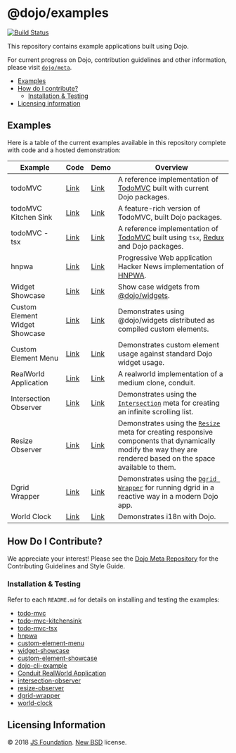 # @dojo/examples

[![Build Status](https://travis-ci.org/dojo/examples.svg?branch=master)](https://travis-ci.org/dojo/examples)

This repository contains example applications built using Dojo.

For current progress on Dojo, contribution guidelines and other information, please visit [`dojo/meta`](https://github.com/dojo/meta).

- [Examples](#examples)
- [How do I contribute?](#how-do-i-contribute)
  - [Installation & Testing](#installation--testing)
- [Licensing information](#licensing-information)

## Examples

Here is a table of the current examples available in this repository complete with code and a hosted demonstration:

| Example  | Code  | Demo  | Overview  |
|---|---|---|---|
|  todoMVC  | [Link](./todo-mvc)  | [Link](https://dojo.github.io/examples/todo-mvc)  | A reference implementation of [TodoMVC](http://todomvc.com/) built with current Dojo packages.  |
|  todoMVC Kitchen Sink | [Link](./todo-mvc-kitchensink)  | [Link](https://dojo.github.io/examples/todo-mvc-kitchensink)  |   A feature-rich version of TodoMVC, built Dojo packages. |
| todoMVC - tsx  |  [Link](./todo-mvc-tsx) | [Link](https://dojo.github.io/examples/todo-mvc-tsx) | A reference implementation of [TodoMVC](http://todomvc.com/) built using `tsx`, [Redux](https://github.com/reactjs/redux)  and Dojo packages.  |
| hnpwa  |  [Link](./hnpwa) | [Link](https://dojo-2-hnpwa-d668d.firebaseapp.com/) | Progressive Web application Hacker News implementation of [HNPWA](https://http://hnpwa.com/).  |
| Widget Showcase  |  [Link](./widget-showcase/README.md)  | [Link](https://dojo.github.io/examples/widget-showcase)  | Show case widgets from [@dojo/widgets](https://github.com/dojo/widgets).  |
| Custom Element Widget Showcase | [Link](./custom-element-showcase/README.md) | [Link](https://dojo.github.io/examples/custom-element-showcase) |  Demonstrates using @dojo/widgets distributed as compiled custom elements. |
| Custom Element Menu | [Link](./custom-element-menu/README.md) |  [Link](https://dojo.github.io/examples/custom-element-menu) | Demonstrates custom element usage against standard Dojo widget usage. |
| RealWorld Application | [Link](./realworld/README.md) |  [Link](https://dojo.github.io/examples/realworld) | A realworld implementation of a medium clone, conduit.  |
| Intersection Observer | [Link](./intersection-observer/README.md)   |  [Link](https://dojo.github.io/examples/intersection-observer/)  |  Demonstrates using the [`Intersection`](https://github.com/dojo/widget-core#intersection) meta for creating an infinite scrolling list. |
| Resize Observer | [Link](./resize-observer/README.md) |  [Link](https://dojo.github.io/examples/resize-observer/)  |  Demonstrates using the [`Resize`](https://github.com/dojo/widget-core#resize) meta for creating responsive components that dynamically modify the way they are rendered based on the space available to them. |
| Dgrid Wrapper | [Link](./dgrid-wrapper/README.md) | [Link](htttps://dojo.github.io.examples/dgrid-wrapper) | Demonstrates using the [`Dgrid Wrapper`](https://github.com/dojo/interop/tree/master/src/dgrid) for running dgrid in a reactive way in a modern Dojo app. |
| World Clock | [Link](./world-clock/README.md) | [Link](htttps://dojo.github.io.examples/world-clock) | Demonstrates i18n with Dojo. |

## How Do I Contribute?

We appreciate your interest! Please see the [Dojo Meta Repository](https://github.com/dojo/meta#readme) for the Contributing Guidelines and Style Guide.

### Installation & Testing

Refer to each `README.md` for details on installing and testing the examples:

* [todo-mvc](./todo-mvc/README.md)
* [todo-mvc-kitchensink](./todo-mvc-kitchensink/README.md)
* [todo-mvc-tsx](./todo-mvc-tsx/README.md)
* [hnpwa](./hnpwa/README.md)
* [custom-element-menu](./custom-element-menu/README.md)
* [widget-showcase](./widget-showcase/README.md)
* [custom-element-showcase](./custom-element-showcase/README.md)
* [dojo-cli-example](./dojo-cli-example/README.md)
* [Conduit RealWorld Application](./realworld/README.md)
* [intersection-observer](./intersection-observer/README.md)
* [resize-observer](./resize-observer/README.md)
* [dgrid-wrapper](./dgrid-wrapper/README.md)
* [world-clock](./world-clock/README.md)

## Licensing Information

© 2018 [JS Foundation](https://js.foundation/). [New BSD](http://opensource.org/licenses/BSD-3-Clause) license.
